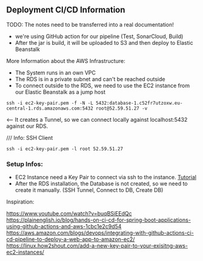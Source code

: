 ## Deployment CI/CD Information

TODO: The notes need to be transferred into a real documentation!

- we're using GitHub action for our pipeline (Test, SonarCloud, Build)
- After the jar is build, it will be uploaded to S3 and then deploy to Elastic Beanstalk

More Information about the AWS Infrastructure:
- The System runs in an own VPC
- The RDS is in a private subnet and can't be reached outside
- To connect outside to the RDS, we need to use the EC2 instance from our Elastic Beanstalk as a jump host
```
ssh -i ec2-key-pair.pem -f -N -L 5432:database-1.c52fr7utzoxw.eu-central-1.rds.amazonaws.com:5432 root@52.59.51.27 -v
```
<-- It creates a Tunnel, so we can connect locally against localhost:5432 against our RDS.

/// Info: SSH Client
```
ssh -i ec2-key-pair.pem -l root 52.59.51.27
```

### Setup Infos:
- EC2 Instance need a Key Pair to connect via ssh to the instance. [Tutorial](https://linux.how2shout.com/add-a-new-key-pair-to-your-exisitng-aws-ec2-instances/)
- After the RDS installation, the Database is not created, so we need to create it manually. (SSH Tunnel, Connect to DB, Create DB)

Inspiration:

https://www.youtube.com/watch?v=buqBSiEEdQc
https://plainenglish.io/blog/hands-on-ci-cd-for-spring-boot-applications-using-github-actions-and-aws-1cbc1e2c9d54
https://aws.amazon.com/blogs/devops/integrating-with-github-actions-ci-cd-pipeline-to-deploy-a-web-app-to-amazon-ec2/
https://linux.how2shout.com/add-a-new-key-pair-to-your-exisitng-aws-ec2-instances/